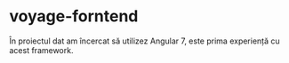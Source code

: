 # voyage-forntend

În proiectul dat am încercat să utilizez Angular 7, este prima experiență cu acest framework.

